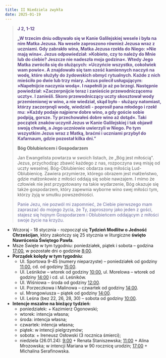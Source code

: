 ```yaml
---
title: II Niedziela zwykła
date: 2025-01-19
---
```


> **<span style="color: #5D4587;">J 2, 1-12 </span>**
>
> **<span style="color: #5D4587;">„W trzecim dniu odbywało się w Kanie Galilejskiej wesele i była na nim Matka Jezusa. Na wesele zaproszono również Jezusa wraz z uczniami. Gdy zabrakło wina, Matka Jezusa rzekła do Niego: »Nie mają wina«. Jezus odpowiedział: »Kobieto, czy to należy do Mnie lub do ciebie? Jeszcze nie nadeszła moja godzina«. Wtedy Jego Matka zwróciła się do służących: »Uczyńcie wszystko, cokolwiek wam powie«. A znajdowało się tam sześć kamiennych naczyń na wodę, które służyły do żydowskich obmyć rytualnych. Każde z nich mieściło po dwie lub trzy miary. Jezus polecił usługującym: »Napełnijcie naczynia wodą«. I napełnili je aż po brzegi. Następnie powiedział: »Zaczerpnijcie teraz i zanieście przewodniczącemu uczty«. I zanieśli. Skoro przewodniczący uczty skosztował wody przemienionej w wino, a nie wiedział, skąd było - służący natomiast, którzy zaczerpnęli wodę, wiedzieli - poprosił pana młodego i rzekł mu: »Każdy podaje najpierw dobre wino, a gdy goście sobie podpiją, gorsze. Ty przechowałeś dobre wino aż dotąd«. Taki początek znaków uczynił Jezus w Kanie Galilejskiej i tak objawił swoją chwałę, a Jego uczniowie uwierzyli w Niego. Po tym wszystkim Jezus wraz z Matką, braćmi i uczniami przybył do Kafarnaum, gdzie pozostał kilka dni.”</span>**
>
>
>
> **Bóg Oblubieńcem i Gospodarzem**
>
> Jan Ewangelista powtarza w swoich listach, że „Bóg jest miłością". Jezus, przychodząc zbawić każdego z nas, rozpoczyna swą misję od uczty weselnej. Bóg-Oblubieniec obdarza swą miłością Lud-Oblubienicę. Zawiera przymierze, którego obrazem jest małżeństwo, gdzie małżonkowie z miłości oddają się sobie nawzajem. I mimo że człowiek nie jest przygotowany na takie wydarzenie, Bóg okazuje się także gospodarzem, który zapewnia wyborne wino swej miłości tym, którzy żyją w smutku powszedniości.
>
> <span style="color: #666699;">Panie Jezu, nie pozwól mi zapomnieć, że Ciebie pierwszego mam zapraszać do mojego życia, że Ty, zaproszony jako jeden z gości, stajesz się hojnym Gospodarzem i Oblubieńcem oddającym z miłości swoje życie na krzyżu.
> &nbsp;

- Wczoraj - 18 stycznia - rozpoczął się **Tydzień Modlitw o Jedność Chrześcijan**, który zakończy się 25 stycznia w liturgiczne **święto Nawrócenia Świętego Pawła**.
- Msze Święte w tym tygodniu: poniedziałek, piątek i sobota – godzina <u>17:00</u>, w pozostałe dni o godzinie <u>8:00</u>.
- **Porządek kolędy w tym tygodniu**:
  - Ul. Sportowa 9-45 (numery nieparzyste) – poniedziałek od godziny <u>11:00</u>, cd. od godziny <u>15:00</u>.
  - Ul. Leśników – wtorek od godziny <u>10:00</u>, ul. Morelowa – wtorek od godziny <u>14:00</u> i cd. ul. Leśników.
  - Ul. Wiśniowa – środa od godziny <u>12:00</u>.
  - Ul. Porzeczkowa i Malinowa – czwartek od godziny <u>14:00</u>.
  - ul. Mrongowiusza – piątek od godziny <u>14:00</u>.
  - Ul. Leśna (bez 22, 26, 28, 30) – sobota od godziny <u>10:00</u>.
- **Intencje mszalne na bieżący tydzień:**
  - poniedziałek: + Kazimierz Ogonowski;
  - wtorek: intencja własna;
  - środa: intencja własna;
  - czwartek: intencja własna;
  - piątek: w intencji pielgrzymów;
  - sobota: + Ireneusz Osłowski (3 rocznica śmierci);
  - niedziela (26.01.24): <u>9:00</u> + Renata Staniszewska; <u>11:00</u> + Alina Mrozowska; w intencji Mariana w 90 rocznicę urodzin; <u>17:00</u> + Michalina Serafinowska.

